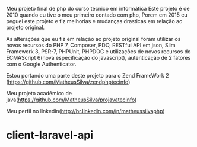 Meu projeto final de php do curso técnico em informática Este projeto é de 2010 quando eu tive o meu primeiro contado com php, Porem em 2015 eu peguei este projeto e fiz melhorias e mudanças drasticas em relação ao projeto original.

As alterações que eu fiz em relação ao projeto original foram utilizar os novos recursos do PHP 7, Composer, PDO, RESTful API em json, Slim Framework 3, PSR-7, PHPUnit, PHPDOC e utilizações de novos recursos do ECMAScript 6(nova especificação do javascript), autenticação de 2 fatores com o Google Authenticator.

Estou portando uma parte deste projeto para o Zend FrameWork 2 (https://github.com/MatheusSilva/zendphptecinfo)

Meu projeto acadêmico de java(https://github.com/MatheusSilva/projavatecinfo)

Meu perfil no linkedin(http://br.linkedin.com/in/matheussilvaphp)
# client-laravel-api

